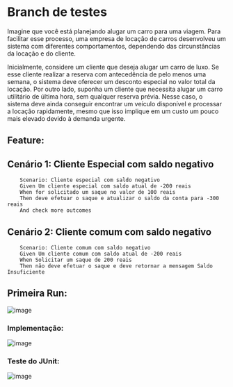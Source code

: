 # Branch de testes

Imagine que você está planejando alugar um carro para uma viagem. Para facilitar esse processo, uma empresa de locação de carros desenvolveu um sistema com diferentes comportamentos, dependendo das circunstâncias da locação e do cliente.

Inicialmente, considere um cliente que deseja alugar um carro de luxo. Se esse cliente realizar a reserva com antecedência de pelo menos uma semana, o sistema deve oferecer um desconto especial no valor total da locação. Por outro lado, suponha um cliente que necessita alugar um carro utilitário de última hora, sem qualquer reserva prévia. Nesse caso, o sistema deve ainda conseguir encontrar um veículo disponível e processar a locação rapidamente, mesmo que isso implique em um custo um pouco mais elevado devido à demanda urgente.

## Feature:

## Cenário 1: Cliente Especial com saldo negativo
        Scenario: Cliente especial com saldo negativo
        Given Um cliente especial com saldo atual de -200 reais
        When for solicitado um saque no valor de 100 reais
        Then deve efetuar o saque e atualizar o saldo da conta para -300 reais
        And check more outcomes

## Cenário 2: Cliente comum com saldo negativo
        Scenario: Cliente comum com saldo negativo
        Given Um cliente comum com saldo atual de -200 reais
        When Solicitar um saque de 200 reais
        Then não deve efetuar o saque e deve retornar a mensagem Saldo Insuficiente

## Primeira Run:
![image](https://github.com/GabrielYamaya/AF_BDD_GABRIEL_212065/assets/117553594/37e9e6e7-f502-4fe8-b0ae-f11c7346ec33)

### Implementação: 
![image](https://github.com/GabrielYamaya/AF_BDD_GABRIEL_212065/assets/117553594/fada2603-e6db-424d-bb3d-598df2c8b5aa)

### Teste do JUnit:
![image](https://github.com/GabrielYamaya/AF_BDD_GABRIEL_212065/assets/117553594/f23af9fd-15a3-4881-bafb-cb7c60d33702)



